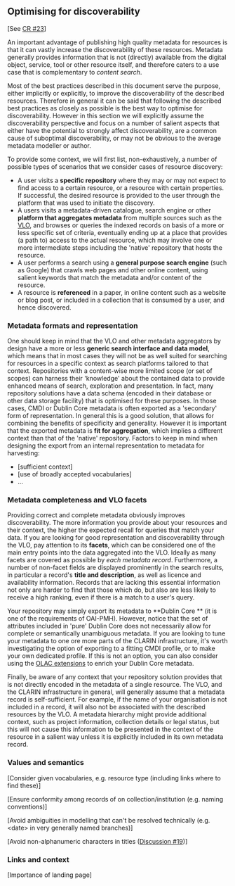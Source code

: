 ## Optimising for discoverability

\[See [CR \#23](https://www.gitbook.com/book/cmdi-taskforce/cmdi-best-practices/changes/23)\]

An important advantage of publishing high quality metadata for resources is that it can vastly increase the discoverability of these resources. Metadata generally provides information that is not \(directly\) available from the digital object, service, tool or other resource itself, and therefore caters to a use case that is complementary to _content search_.

Most of the best practices described in this document serve the purpose, either implicitly or explicitly, to improve the discoverability of the described resources. Therefore in general it can be said that following the described best practices as closely as possible is the best way to optimise for discoverability. However in this section we will explicitly assume the discoverability perspective and focus on a number of salient aspects that either have the potential to strongly affect discoverability, are a common cause of suboptimal discoverability, or may not be obvious to the average metadata modeller or author.

To provide some context, we will first list, non-exhaustively, a number of possible types of scenarios that we consider cases of resource discovery:

* A user visits a **specific repository** where they may or may not expect to find access to a certain resource, or a resource with certain properties. If successful, the desired resource is provided to the user through the platform that was used to initiate the discovery.
* A users visits a metadata-driven catalogue, search engine or other **platform that aggregates metadata** from multiple sources such as the [VLO](https://www.clarin.eu/vlo), and browses or queries the indexed records on basis of a more or less specific set of criteria, eventually ending up at a place that provides \(a path to\) access to the actual resource, which may involve one or more intermediate steps including the 'native' repository that hosts the resource.
* A user performs a search using a **general purpose search engine** \(such as Google\) that crawls web pages and other online content, using salient keywords that match the metadata and/or content of the resource.
* A resource is **referenced** in a paper, in online content such as a website or blog post, or included in a collection that is consumed by a user, and hence discovered.

### Metadata formats and representation

One should keep in mind that the VLO and other metadata aggregators by design have a more or less **generic search interface and data model**, which means that in most cases they will not be as well suited for searching for resources in a specific context as search platforms tailored to that context. Repositories with a content-wise more limited scope \(or set of scopes\) can harness their 'knowledge' about the contained data to provide enhanced means of search, exploration and presentation. In fact, many repository solutions have a data schema \(encoded in their database or other data storage facility\) that is optimised for these purposes. In those cases, CMDI or Dublin Core metadata is often exported as a 'secondary' form of representation. In general this is a good solution, that allows for combining the benefits of specificity and generality. However it is important that the exported metadata is **fit for aggregation**, which implies a different context than that of the 'native' repository. Factors to keep in mind when designing the export from an internal representation to metadata for harvesting:

* \[sufficient context\]
* \[use of broadly accepted vocabularies\]
* ...

### Metadata completeness and VLO facets

Providing correct and complete metadata obviously improves discoverability. The more information you provide about your resources and their context, the higher the expected recall for queries that match your data. If you are looking for good representation and discoverability through the VLO, pay attention to its **facets**, which can be considered one of the main entry points into the data aggregated into the VLO. Ideally as many facets are covered as possible by _each metadata record_. Furthermore, a number of non-facet fields are displayed prominently in the search results, in particular a record's **title and description**, as well as licence and availability information. Records that are lacking this essential information not only are harder to find that those which do, but also are less likely to receive a high ranking, even if there is a match to a user's query.

Your repository may simply export its metadata to **Dublin Core ** \(it is one of the requirements of OAI-PMH\). However, notice that the set of attributes included in 'pure' Dublin Core does not necessarily allow for complete or semantically unambiguous metadata. If you are looking to tune your metadata to one ore more parts of the CLARIN infrastructure, it's worth investigating the option of exporting to a fitting CMDI profile, or to make your own dedicated profile. If this is not an option, you can also consider using the [OLAC extensions](http://www.language-archives.org/OLAC/metadata.html) to enrich your Dublin Core metadata.

Finally, be aware of any context that your repository solution provides that is not directly encoded in the metadata of a single resource. The VLO, and the CLARIN infrastructure in general, will generally assume that a metadata record is self-sufficient. For example, if the name of your organisation is not included in a record, it will also not be associated with the described resources by the VLO. A metadata hierarchy might provide additional context, such as project information, collection details or legal status, but this will not cause this information to be presented in the context of the resource in a salient way unless it is explicitly included in its own metadata record.

### Values and semantics

\[Consider given vocabularies, e.g. resource type \(including links where to find these\)\]

\[Ensure conformity among records of on collection/institution \(e.g. naming conventions\)\]

\[Avoid ambiguities in modelling that can't be resolved technically \(e.g. &lt;date&gt; in very generally named branches\)\]

\[Avoid non-alphanumeric characters in titles \([Discussion \#19](https://www.gitbook.com/book/cmdi-taskforce/cmdi-best-practices/discussions/19)\)\]

### Links and context

\[Importance of landing page\]

